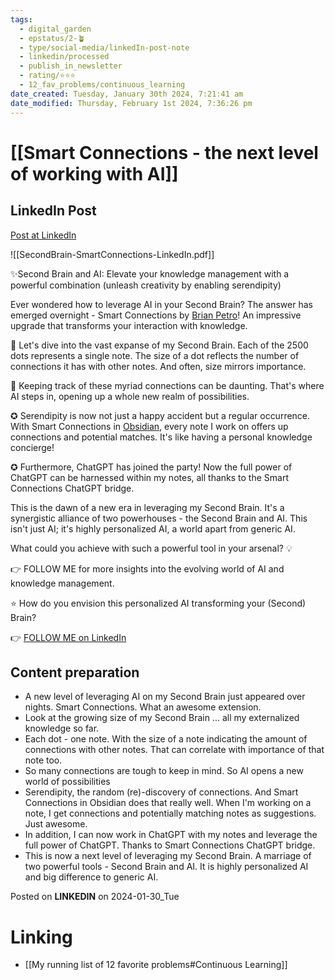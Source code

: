 ```yaml
---
tags:
  - digital_garden
  - epstatus/2-🪴
  - type/social-media/linkedIn-post-note
  - linkedin/processed
  - publish_in_newsletter
  - rating/⭐️⭐️⭐️
  - 12_fav_problems/continuous_learning
date_created: Tuesday, January 30th 2024, 7:21:41 am
date_modified: Thursday, February 1st 2024, 7:36:26 pm
---
```

# [[Smart Connections - the next level of working with AI]]
## LinkedIn Post
[Post at LinkedIn](https://www.linkedin.com/posts/sebastiankamilli_second-brain-and-smart-connection-ai-a-activity-7158005926812143616-ds1b?utm_source=share&utm_medium=member_desktop)

![[SecondBrain-SmartConnections-LinkedIn.pdf]]

 ✨Second Brain and AI: Elevate your knowledge management with a powerful combination (unleash creativity by enabling serendipity)  
  
Ever wondered how to leverage AI in your Second Brain? The answer has emerged overnight - Smart Connections by [Brian Petro](https://www.linkedin.com/in/ACoAAAfCZmsB14SC0ZN3SJeGgS3uDk2d5n9Dyiw)! An impressive upgrade that transforms your interaction with knowledge.  
  
🧠 Let's dive into the vast expanse of my Second Brain. Each of the 2500 dots represents a single note. The size of a dot reflects the number of connections it has with other notes. And often, size mirrors importance.  
  
🔗 Keeping track of these myriad connections can be daunting. That's where AI steps in, opening up a whole new realm of possibilities.  
  
✪ Serendipity is now not just a happy accident but a regular occurrence. With Smart Connections in [Obsidian](https://www.linkedin.com/company/obsidianmd/), every note I work on offers up connections and potential matches. It's like having a personal knowledge concierge!  
  
✪ Furthermore, ChatGPT has joined the party! Now the full power of ChatGPT can be harnessed within my notes, all thanks to the Smart Connections ChatGPT bridge.  
  
This is the dawn of a new era in leveraging my Second Brain. It's a synergistic alliance of two powerhouses - the Second Brain and AI. This isn't just AI; it's highly personalized AI, a world apart from generic AI.  
  
What could you achieve with such a powerful tool in your arsenal? 💡  
  
👉 FOLLOW ME for more insights into the evolving world of AI and knowledge management.  
  
⭐ How do you envision this personalized AI transforming your (Second) Brain? 

👉 [FOLLOW ME on LinkedIn](https://www.linkedin.com/comm/mynetwork/discovery-see-all?usecase=PEOPLE_FOLLOWS&followMember=sebastiankamilli)

## Content preparation
+ A new level of leveraging AI on my Second Brain just appeared over nights. Smart Connections. What an awesome extension.
+ Look at the growing size of my Second Brain ... all my externalized knowledge so far.
+ Each dot - one note. With the size of a note indicating the amount of connections with other notes. That can correlate with importance of that note too.
+ So many connections are tough to keep in mind. So AI opens a new world of possibilities
+ Serendipity, the random (re)-discovery of connections. And Smart Connections in Obsidian does that really well. When I'm working on a note, I get connections and potentially matching notes as suggestions. Just awesome.
+ In addition, I can now work in ChatGPT with my notes and leverage the full power of ChatGPT. Thanks to Smart Connections ChatGPT bridge.
+ This is now a next level of leveraging my Second Brain. A marriage of two powerful tools - Second Brain and AI. It is highly personalized AI and big difference to generic AI.

Posted on **LINKEDIN** on 2024-01-30_Tue
# Linking
* [[My running list of 12 favorite problems#Continuous Learning]]